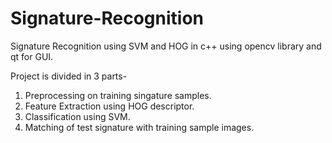 # Signature-Recognition
Signature Recognition using SVM and HOG in c++ using opencv library and qt for GUI. 

Project is divided in 3 parts-
1. Preprocessing on training singature samples.
2. Feature Extraction using HOG descriptor. 
3. Classification using SVM.
4. Matching of test signature with training sample images.
